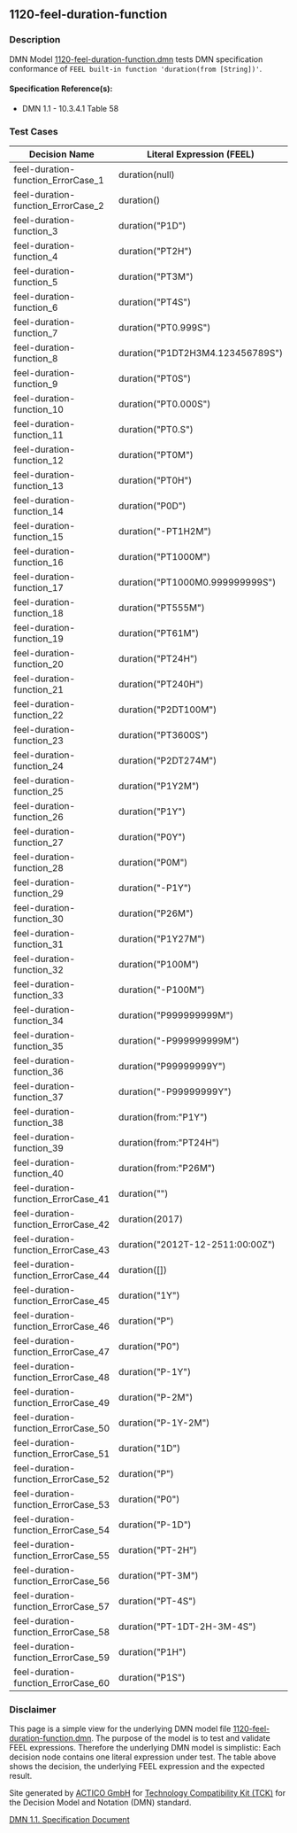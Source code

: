 1120-feel-duration-function
--------------------

### Description ###

DMN Model [1120-feel-duration-function.dmn](./1120-feel-duration-function.dmn) tests DMN specification conformance of `FEEL built-in function 'duration(from [String])'`.

#### Specification Reference(s): ####
 * DMN 1.1 - 10.3.4.1 Table 58

### Test Cases ###

|Decision Name| Literal Expression (FEEL) | Expected Result|
|-------------|-------------------------- |----------------|
|feel-duration-function_ErrorCase_1|duration(null)|null (null)|
|feel-duration-function_ErrorCase_2|duration()|null (null)|
|feel-duration-function_3|duration("P1D")|P1D (days and time duration)|
|feel-duration-function_4|duration("PT2H")|PT2H (days and time duration)|
|feel-duration-function_5|duration("PT3M")|PT3M (days and time duration)|
|feel-duration-function_6|duration("PT4S")|PT4S (days and time duration)|
|feel-duration-function_7|duration("PT0.999S")|PT0.999S (days and time duration)|
|feel-duration-function_8|duration("P1DT2H3M4.123456789S")|P1DT2H3M4.123456789S (days and time duration)|
|feel-duration-function_9|duration("PT0S")|PT0S (days and time duration)|
|feel-duration-function_10|duration("PT0.000S")|PT0S (days and time duration)|
|feel-duration-function_11|duration("PT0.S")|PT0S (days and time duration)|
|feel-duration-function_12|duration("PT0M")|PT0S (days and time duration)|
|feel-duration-function_13|duration("PT0H")|PT0S (days and time duration)|
|feel-duration-function_14|duration("P0D")|PT0S (days and time duration)|
|feel-duration-function_15|duration("-PT1H2M")|-PT1H2M (days and time duration)|
|feel-duration-function_16|duration("PT1000M")|PT16H40M (days and time duration)|
|feel-duration-function_17|duration("PT1000M0.999999999S")|PT16H40M0.999999999S (days and time duration)|
|feel-duration-function_18|duration("PT555M")|PT9H15M (days and time duration)|
|feel-duration-function_19|duration("PT61M")|PT1H1M (days and time duration)|
|feel-duration-function_20|duration("PT24H")|P1D (days and time duration)|
|feel-duration-function_21|duration("PT240H")|P10D (days and time duration)|
|feel-duration-function_22|duration("P2DT100M")|P2DT1H40M (days and time duration)|
|feel-duration-function_23|duration("PT3600S")|PT1H (days and time duration)|
|feel-duration-function_24|duration("P2DT274M")|P2DT4H34M (days and time duration)|
|feel-duration-function_25|duration("P1Y2M")|P1Y2M (years and months duration)|
|feel-duration-function_26|duration("P1Y")|P1Y (years and months duration)|
|feel-duration-function_27|duration("P0Y")|P0M (years and months duration)|
|feel-duration-function_28|duration("P0M")|P0M (years and months duration)|
|feel-duration-function_29|duration("-P1Y")|-P1Y (years and months duration)|
|feel-duration-function_30|duration("P26M")|P2Y2M (years and months duration)|
|feel-duration-function_31|duration("P1Y27M")|P3Y3M (years and months duration)|
|feel-duration-function_32|duration("P100M")|P8Y4M (years and months duration)|
|feel-duration-function_33|duration("-P100M")|-P8Y4M (years and months duration)|
|feel-duration-function_34|duration("P999999999M")|P83333333Y3M (years and months duration)|
|feel-duration-function_35|duration("-P999999999M")|-P83333333Y3M (years and months duration)|
|feel-duration-function_36|duration("P99999999Y")|P99999999Y (years and months duration)|
|feel-duration-function_37|duration("-P99999999Y")|-P99999999Y (years and months duration)|
|feel-duration-function_38|duration(from:"P1Y")|P1Y (years and months duration)|
|feel-duration-function_39|duration(from:"PT24H")|P1D (days and time duration)|
|feel-duration-function_40|duration(from:"P26M")|P2Y2M (years and months duration)|
|feel-duration-function_ErrorCase_41|duration("")|null (null)|
|feel-duration-function_ErrorCase_42|duration(2017)|null (null)|
|feel-duration-function_ErrorCase_43|duration("2012T-12-2511:00:00Z")|null (null)|
|feel-duration-function_ErrorCase_44|duration([])|null (null)|
|feel-duration-function_ErrorCase_45|duration("1Y")|null (null)|
|feel-duration-function_ErrorCase_46|duration("P")|null (null)|
|feel-duration-function_ErrorCase_47|duration("P0")|null (null)|
|feel-duration-function_ErrorCase_48|duration("P-1Y")|null (null)|
|feel-duration-function_ErrorCase_49|duration("P-2M")|null (null)|
|feel-duration-function_ErrorCase_50|duration("P-1Y-2M")|null (null)|
|feel-duration-function_ErrorCase_51|duration("1D")|null (null)|
|feel-duration-function_ErrorCase_52|duration("P")|null (null)|
|feel-duration-function_ErrorCase_53|duration("P0")|null (null)|
|feel-duration-function_ErrorCase_54|duration("P-1D")|null (null)|
|feel-duration-function_ErrorCase_55|duration("PT-2H")|null (null)|
|feel-duration-function_ErrorCase_56|duration("PT-3M")|null (null)|
|feel-duration-function_ErrorCase_57|duration("PT-4S")|null (null)|
|feel-duration-function_ErrorCase_58|duration("PT-1DT-2H-3M-4S")|null (null)|
|feel-duration-function_ErrorCase_59|duration("P1H")|null (null)|
|feel-duration-function_ErrorCase_60|duration("P1S")|null (null)|

         

### Disclaimer ###
This page is a simple view for the underlying DMN model file [1120-feel-duration-function.dmn](./1120-feel-duration-function.dmn).
The purpose of the model is to test and validate FEEL expressions. Therefore the underlying DMN model is simplistic:
Each decision node contains one literal expression under test. The table above shows the decision, the underlying FEEL expression and the expected result.

Site generated by [ACTICO GmbH](https://actico.com) for [Technology Compatibility Kit (TCK)](https://dmn-tck.github.io/tck/) for the Decision Model and Notation (DMN) standard.

[DMN 1.1. Specification Document](http://www.omg.org/spec/DMN/1.1/) 
  